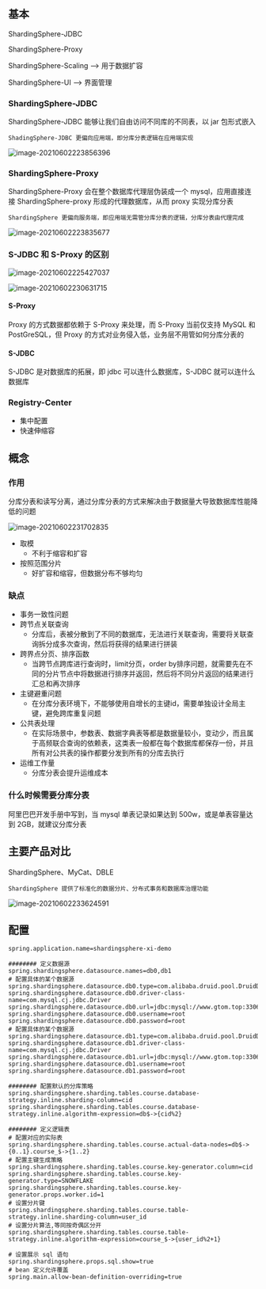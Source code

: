 ## 基本

ShardingSphere-JDBC

ShardingSphere-Proxy

ShardingSphere-Scaling --> 用于数据扩容

ShardingSphere-UI --> 界面管理





### ShardingSphere-JDBC

ShardingSphere-JDBC 能够让我们自由访问不同库的不同表，以 jar 包形式嵌入

`ShadingSphere-JDBC 更偏向应用端，即分库分表逻辑在应用端实现`

![image-20210602223856396](E:\lincya\doc\ShardingSphere\ShardingSphere-JDBC.assets\image-20210602223856396.png)





### ShardingSphere-Proxy

ShardingSphere-Proxy 会在整个数据库代理层伪装成一个 mysql，应用直接连接 ShardingSphere-proxy 形成的代理数据库，从而 proxy 实现分库分表

`ShardingSphere 更偏向服务端，即应用端无需管分库分表的逻辑，分库分表由代理完成`

![image-20210602223835677](E:\lincya\doc\ShardingSphere\ShardingSphere-JDBC.assets\image-20210602223835677.png)



### S-JDBC 和 S-Proxy 的区别

![image-20210602225427037](E:\lincya\doc\ShardingSphere\ShardingSphere-JDBC.assets\image-20210602225427037.png)

![image-20210602230631715](E:\lincya\doc\ShardingSphere\ShardingSphere-JDBC.assets\image-20210602230631715.png)

#### S-Proxy

Proxy 的方式数据都依赖于 S-Proxy 来处理，而 S-Proxy 当前仅支持 MySQL 和 PostGreSQL，但 Proxy 的方式对业务侵入低，业务层不用管如何分库分表的



#### S-JDBC

S-JDBC 是对数据库的拓展，即 jdbc 可以连什么数据库，S-JDBC 就可以连什么数据库



### Registry-Center

- 集中配置
- 快速伸缩容



## 概念

### 作用

分库分表和读写分离，通过分库分表的方式来解决由于数据量大导致数据库性能降低的问题

![image-20210602231702835](E:\lincya\doc\ShardingSphere\ShardingSphere-JDBC.assets\image-20210602231702835.png)

- 取模
  - 不利于缩容和扩容
- 按照范围分片
  - 好扩容和缩容，但数据分布不够均匀



### 缺点

- 事务一致性问题
- 跨节点关联查询
  - 分库后，表被分散到了不同的数据库，无法进行关联查询，需要将关联查询拆分成多次查询，然后将获得的结果进行拼装
- 跨界点分页、排序函数
  - 当跨节点跨库进行查询时，limit分页，order by排序问题，就需要先在不同的分片节点中将数据进行排序并返回，然后将不同分片返回的结果进行汇总和再次排序
- 主键避重问题
  - 在分库分表环境下，不能够使用自增长的主键id，需要单独设计全局主键，避免跨库重复问题
- 公共表处理
  - 在实际场景中，参数表、数据字典表等都是数据量较小，变动少，而且属于高频联合查询的依赖表，这类表一般都在每个数据库都保存一份，并且所有对公共表的操作都要分发到所有的分库去执行
- 运维工作量
  - 分库分表会提升运维成本



### 什么时候需要分库分表

阿里巴巴开发手册中写到，当 mysql 单表记录如果达到 500w，或是单表容量达到 2GB，就建议分库分表













## 主要产品对比

ShardingSphere、MyCat、DBLE

`ShardingSphere 提供了标准化的数据分片、分布式事务和数据库治理功能`

![image-20210602233624591](E:\lincya\doc\ShardingSphere\ShardingSphere-JDBC.assets\image-20210602233624591.png)



## 配置

```properties
spring.application.name=shardingsphere-xi-demo

######## 定义数据源
spring.shardingsphere.datasource.names=db0,db1
# 配置具体的某个数据源
spring.shardingsphere.datasource.db0.type=com.alibaba.druid.pool.DruidDataSource
spring.shardingsphere.datasource.db0.driver-class-name=com.mysql.cj.jdbc.Driver
spring.shardingsphere.datasource.db0.url=jdbc:mysql://www.gtom.top:3306/shardingsphere_test_0
spring.shardingsphere.datasource.db0.username=root
spring.shardingsphere.datasource.db0.password=root
# 配置具体的某个数据源
spring.shardingsphere.datasource.db1.type=com.alibaba.druid.pool.DruidDataSource
spring.shardingsphere.datasource.db1.driver-class-name=com.mysql.cj.jdbc.Driver
spring.shardingsphere.datasource.db1.url=jdbc:mysql://www.gtom.top:3306/shardingsphere_test_1
spring.shardingsphere.datasource.db1.username=root
spring.shardingsphere.datasource.db1.password=root

######## 配置默认的分库策略
spring.shardingsphere.sharding.tables.course.database-strategy.inline.sharding-column=cid
spring.shardingsphere.sharding.tables.course.database-strategy.inline.algorithm-expression=db$->{cid%2}

######## 定义逻辑表
# 配置对应的实际表
spring.shardingsphere.sharding.tables.course.actual-data-nodes=db$->{0..1}.course_$->{1..2}
# 配置主键生成策略
spring.shardingsphere.sharding.tables.course.key-generator.column=cid
spring.shardingsphere.sharding.tables.course.key-generator.type=SNOWFLAKE
spring.shardingsphere.sharding.tables.course.key-generator.props.worker.id=1
# 设置分片键
spring.shardingsphere.sharding.tables.course.table-strategy.inline.sharding-column=user_id
# 设置分片算法,等同按奇偶区分开
spring.shardingsphere.sharding.tables.course.table-strategy.inline.algorithm-expression=course_$->{user_id%2+1}

# 设置展示 sql 语句
spring.shardingsphere.props.sql.show=true
# bean 定义允许覆盖
spring.main.allow-bean-definition-overriding=true
```

